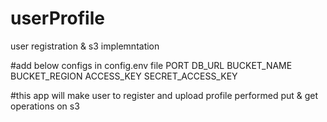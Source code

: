 # userProfile
user registration &amp; s3 implemntation

#add below configs in config.env file
PORT
DB_URL
BUCKET_NAME
BUCKET_REGION
ACCESS_KEY
SECRET_ACCESS_KEY

#this app will make user to register and upload profile performed put & get operations on s3
